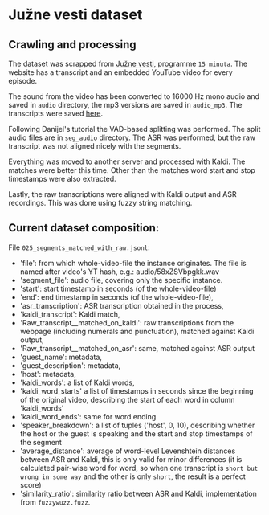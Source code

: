 # Južne vesti dataset

## Crawling and processing

The dataset was scrapped from [Južne vesti](www.juznevesti.com), programme `15 minuta`. The website has a transcript and an embedded YouTube video for every episode.

The sound from the video has been converted to 16000 Hz mono audio and saved in `audio` directory, the mp3 versions are saved in `audio_mp3`. The transcripts were saved [here](006_crawling_juznevesti.csv).

Following Danijel's tutorial the VAD-based splitting was performed. The split audio files are in `seg_audio` directory. The ASR was performed, but the raw transcript was not aligned nicely with the segments.

Everything was moved to another server and processed with Kaldi. The matches were better this time. Other than the matches word start and stop timestamps were also extracted.

Lastly, the raw transcriptions were aligned with Kaldi output and ASR recordings. This was done using fuzzy string matching.


## Current dataset composition:

File `025_segments_matched_with_raw.jsonl`:
* 'file': from which whole-video-file the instance originates. The file is named after video's YT hash, e.g.: audio/58xZSVbpgkk.wav
* 'segment_file': audio file, covering only the specific instance. 
* 'start': start timestamp in seconds (of the whole-video-file)
* 'end': end timestamp in seconds (of the whole-video-file),
* 'asr_transcription': ASR transcription obtained in the process, 
* 'kaldi_transcript': Kaldi match,
* 'Raw_transcript__matched_on_kaldi': raw transcriptions from the webpage (including numerals and punctuation), matched against Kaldi output, 
* 'Raw_transcript__matched_on_asr': same, matched against ASR output
* 'guest_name': metadata, 
* 'guest_description': metadata, 
* 'host': metadata, 
* 'kaldi_words': a list of Kaldi words,
* 'kaldi_word_starts' a list of timestamps in seconds since the beginning of the original video, describing the start of each word in column 'kaldi_words' 
* 'kaldi_word_ends': same for word ending 
* 'speaker_breakdown': a list of tuples ('host', 0, 10), describing whether the host or the guest is speaking and the start and stop timestamps of the segment
* 'average_distance': average of word-level Levenshtein distances between ASR and Kaldi, this is only valid for minor differences (it is calculated pair-wise word for word, so when one transcript is `short but wrong in some way` and the other is only `short`, the result is a perfect score)
* 'similarity_ratio': similarity ratio  between ASR and Kaldi, implementation from `fuzzywuzz.fuzz`. 